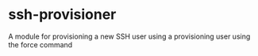 # ssh-provisioner
A module for provisioning a new SSH user using a provisioning user using the force command 
